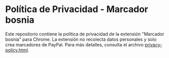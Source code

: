 # Política de Privacidad - Marcador bosnia
Este repositorio contiene la política de privacidad de la extensión "Marcador bosnia" para Chrome. La extensión no recolecta datos personales y solo crea marcadores de PayPal. Para más detalles, consulta el archivo [privacy-policy.html](https://erick789paul.github.io/marcador-bosnia-privacy/privacy-policy.html).
